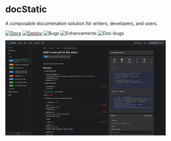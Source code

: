 

# docStatic

A composable documenation solution for writers, developers, and users.

[![Docs](https://img.shields.io/badge/docs-readme-blue)](https://docstatic.com/)
[![Deploy](https://github.com/aowendev/docstatic/actions/workflows/deploy.yml/badge.svg)](https://github.com/aowendev/docstatic/actions/workflows/deploy.yml)
![Bugs](https://img.shields.io/github/issues/aowendev/docstatic/bug)
![Enhancements](https://img.shields.io/github/issues/aowendev/docstatic/enhancement)
![Doc-bugs](https://img.shields.io/github/issues/aowendev/docstatic/documentation)

![Tinasaurus Demo](/static/img/docStaticDemo.jpg)

